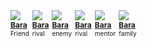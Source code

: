 

<div style="display: flex; flex-wrap: wrap; gap: 5px;">
    <div class="relationship-box relationship-friend">
        <img src="Z_Images/Personnages/I_Bara.jpg">
        <div style="font-size: 12px; font-weight: bold;">
			<a href="obsidian://open?vault=Sigmarron&file=World%2FCharacters%2FBara">Bara</a>
        </div>
        <div style="font-size: 10px;">Friend</div>
    </div>
	<div class="relationship-box relationship-ally ">
        <img src="Z_Images/Personnages/I_Bara.jpg">
        <div style="font-size: 12px; font-weight: bold;">
			<a href="obsidian://open?vault=Sigmarron&file=World%2FCharacters%2FBara">Bara</a>
        </div>
        <div style="font-size: 10px;">rival</div>
    </div>
    <div class="relationship-box relationship-enemy">
        <img src="Z_Images/Personnages/I_Bara.jpg">
        <div style="font-size: 12px; font-weight: bold;">
			<a href="obsidian://open?vault=Sigmarron&file=World%2FCharacters%2FBara">Bara</a>
        </div>        <div style="font-size: 10px;">enemy</div>
    </div>
	<div class="relationship-box relationship-rival">
        <img src="Z_Images/Personnages/I_Bara.jpg">
        <div style="font-size: 12px; font-weight: bold;">
			<a href="obsidian://open?vault=Sigmarron&file=World%2FCharacters%2FBara">Bara</a>
        </div>
        <div style="font-size: 10px;">rival</div>
    </div>
	<div class="relationship-box relationship-mentor">
        <img src="Z_Images/Personnages/I_Bara.jpg">
        <div style="font-size: 12px; font-weight: bold;">
			<a href="obsidian://open?vault=Sigmarron&file=World%2FCharacters%2FBara">Bara</a>
        </div>
        <div style="font-size: 10px;">mentor</div>
    </div>
	<div class="relationship-box relationship-family">
        <img src="Z_Images/Personnages/I_Bara.jpg">
        <div style="font-size: 12px; font-weight: bold;">
			<a href="obsidian://open?vault=Sigmarron&file=World%2FCharacters%2FBara">Bara</a>
        </div>
        <div style="font-size: 10px;">family</div>
    </div>
